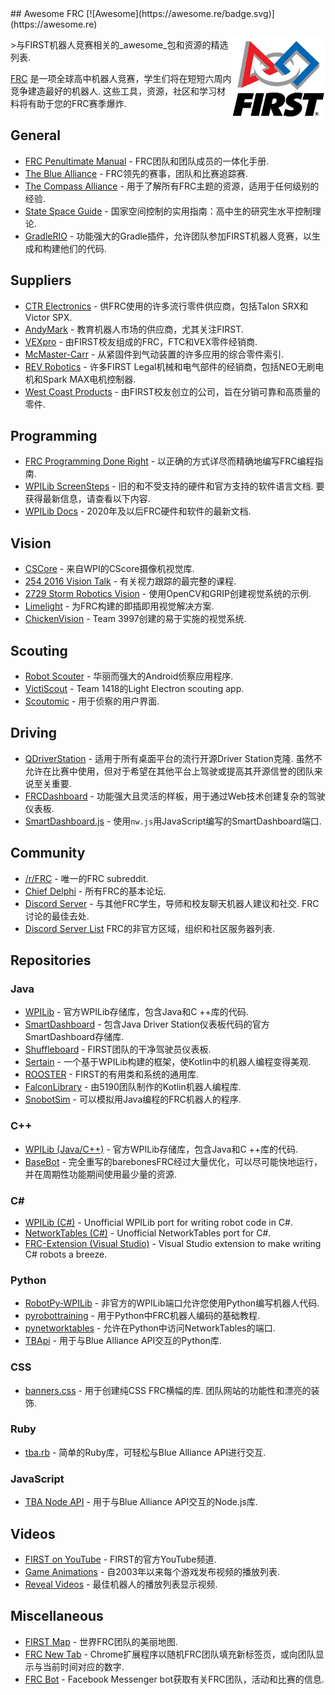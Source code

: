 <div class="github-widget" data-repo="andrewda/awesome-frc"></div>
<script async src="https://pagead2.googlesyndication.com/pagead/js/adsbygoogle.js"></script><ins class="adsbygoogle" style="display:block" data-ad-client="ca-pub-6890694312814945" data-ad-slot="5473692530" data-ad-format="auto"  data-full-width-responsive="true"></ins><script>(adsbygoogle = window.adsbygoogle || []).push({});</script>
## Awesome FRC [![Awesome](https://awesome.re/badge.svg)](https://awesome.re)

[<img src="https://raw.githubusercontent.com/andrewda/awesome-frc/master/media/first.svg?sanitize=true" align="right" width="150">](https://www.firstinspires.org/robotics/frc)

&gt;与FIRST机器人竞赛相关的_awesome_包和资源的精选列表.

[FRC](https://www.firstinspires.org/robotics/frc)  是一项全球高中机器人竞赛，学生们将在短短六周内竞争建造最好的机器人.  这些工具，资源，社区和学习材料将有助于您的FRC赛季爆炸.



## General

- [FRC Penultimate Manual](https://github.com/MC42/FRCPenultimateManual) -  FRC团队和团队成员的一体化手册.
- [The Blue Alliance](https://www.thebluealliance.com/) -  FRC领先的赛事，团队和比赛追踪赛.
- [The Compass Alliance](https://www.thecompassalliance.org/) - 用于了解所有FRC主题的资源，适用于任何级别的经验.
- [State Space Guide](https://github.com/calcmogul/state-space-guide) - 国家空间控制的实用指南：高中生的研究生水平控制理论.
- [GradleRIO](https://github.com/wpilibsuite/GradleRIO) - 功能强大的Gradle插件，允许团队参加FIRST机器人竞赛，以生成和构建他们的代码.

## Suppliers

- [CTR Electronics](http://www.ctr-electronics.com/) - 供FRC使用的许多流行零件供应商，包括Talon SRX和Victor SPX.
- [AndyMark](https://www.andymark.com/) - 教育机器人市场的供应商，尤其关注FIRST.
- [VEXpro](https://www.vexrobotics.com/vexpro) - 由FIRST校友组成的FRC，FTC和VEX零件经销商.
- [McMaster-Carr](https://www.mcmaster.com/) - 从紧固件到气动装置的许多应用的综合零件索引.
- [REV Robotics](http://www.revrobotics.com/) - 许多FIRST Legal机械和电气部件的经销商，包括NEO无刷电机和Spark MAX电机控制器.
- [West Coast Products](http://www.wcproducts.net) - 由FIRST校友创立的公司，旨在分销可靠和高质量的零件.

## Programming

- [FRC Programming Done Right](http://frc-pdr.readthedocs.io/en/latest/) - 以正确的方式详尽而精确地编写FRC编程指南.
- [WPILib ScreenSteps](https://wpilib.screenstepslive.com)   - 旧的和不受支持的硬件和官方支持的软件语言文档.  要获得最新信息，请查看以下内容.
- [WPILib Docs](https://docs.wpilib.org/en/latest/) -  2020年及以后FRC硬件和软件的最新文档.

## Vision

- [CSCore](https://github.com/wpilibsuite/cscore) - 来自WPI的CScore摄像机视觉库.
- [254 2016 Vision Talk](https://www.youtube.com/watch?v=rLwOkAJqImo) - 有关视力跟踪的最完整的课程.
- [2729 Storm Robotics Vision](https://github.com/2729StormRobotics/StormCV2017) - 使用OpenCV和GRIP创建视觉系统的示例.
- [Limelight](https://limelightvision.io/) - 为FRC构建的即插即用视觉解决方案.
- [ChickenVision](https://github.com/team3997/ChickenVision) -  Team 3997创建的易于实施的视觉系统.

## Scouting

- [Robot Scouter](https://github.com/SUPERCILEX/Robot-Scouter) - 华丽而强大的Android侦察应用程序.
- [VictiScout](https://github.com/FRCScout/FRCScout) -  Team 1418的Light Electron scouting app.
- [Scoutomic](https://github.com/Scoutomic/Scoutomic-Client) - 用于侦察的用户界面.

## Driving

- [QDriverStation](https://github.com/FRC-Utilities/QDriverStation)   - 适用于所有桌面平台的流行开源Driver Station克隆.  虽然不允许在比赛中使用，但对于希望在其他平台上驾驶或提高其开源信誉的团队来说至关重要.
- [FRCDashboard](https://github.com/FRCDashboard/FRCDashboard) - 功能强大且灵活的样板，用于通过Web技术创建复杂的驾驶仪表板.
- [SmartDashboard.js](https://github.com/erikuhlmann/SmartDashboard.js) - 使用`nw.js`用JavaScript编写的SmartDashboard端口.

## Community

- [/r/FRC](https://www.reddit.com/r/FRC/) - 唯一的FRC subreddit.
- [Chief Delphi](https://www.chiefdelphi.com/forums/portal.php) - 所有FRC的基本论坛.
- [Discord Server](http://discord.gg/frc)   - 与其他FRC学生，导师和校友聊天机器人建议和社交.  FRC讨论的最佳去处.
- [Discord Server List](https://docs.google.com/spreadsheets/d/1rm6C_hHhPmiIBZxrQT-xGag2Kv9RTpEdENYSKNYB7iI/edit#gid=1112789586) FRC的非官方区域，组织和社区服务器列表.

## Repositories

### Java

- [WPILib](https://github.com/wpilibsuite/allwpilib) - 官方WPILib存储库，包含Java和C ++库的代码.
- [SmartDashboard](https://github.com/wpilibsuite/SmartDashboard) - 包含Java Driver Station仪表板代码的官方SmartDashboard存储库.
- [Shuffleboard](https://github.com/wpilibsuite/Shuffleboard) -  FIRST团队的干净驾驶员仪表板.
- [Sertain](https://github.com/sertain/sertain) - 一个基于WPILib构建的框架，使Kotlin中的机器人编程变得美观.
- [ROOSTER](https://github.com/flamingchickens1540/ROOSTER) -  FIRST的有用类和系统的通用库.
- [FalconLibrary](https://github.com/FRC5190/FalconLibrary) - 由5190团队制作的Kotlin机器人编程库.
- [SnobotSim](https://github.com/snobotsim/SnobotSim) - 可以模拟用Java编程的FRC机器人的程序.

### C++

- [WPILib (Java/C++)](https://github.com/wpilibsuite/allwpilib) - 官方WPILib存储库，包含Java和C ++库的代码.
- [BaseBot](https://github.com/frc5024/basebot) - 完全重写的barebonesFRC经过大量优化，可以尽可能快地运行，并在周期性功能期间使用最少量的资源.

### C#

- [WPILib (C#)](https://github.com/robotdotnet/WPILib) - Unofficial WPILib port for writing robot code in C#.
- [NetworkTables (C#)](https://github.com/robotdotnet/NetworkTables) - Unofficial NetworkTables port for C#.
- [FRC-Extension (Visual Studio)](https://github.com/robotdotnet/FRC-Extension) - Visual Studio extension to make writing C# robots a breeze.

### Python

- [RobotPy-WPILib](https://github.com/robotpy/robotpy-wpilib) - 非官方的WPILib端口允许您使用Python编写机器人代码.
- [pyrobottraining](https://github.com/robotpy/pyrobottraining) - 用于Python中FRC机器人编码的基础教程.
- [pynetworktables](https://github.com/robotpy/pynetworktables) - 允许在Python中访问NetworkTables的端口.
- [TBApi](https://github.com/PlasmaRobotics2403/TBApi) - 用于与Blue Alliance API交互的Python库.

### CSS

- [banners.css](https://github.com/ErikBoesen/banners.css)   - 用于创建纯CSS FRC横幅的库.  团队网站的功能性和漂亮的装饰.

### Ruby

- [tba.rb](https://github.com/frc1418/tba.rb) - 简单的Ruby库，可轻松与Blue Alliance API进行交互.

### JavaScript

- [TBA Node API](https://github.com/Team2537/tba-api-node) - 用于与Blue Alliance API交互的Node.js库.

## Videos

- [FIRST on YouTube](https://www.youtube.com/user/FIRSTWorldTube) -  FIRST的官方YouTube频道.
- [Game Animations](https://www.youtube.com/watch?v=uYNu9cQac1o&list=PLOPIDgAYFKaQmz6aznEMAbewtqqT7FCqY) - 自2003年以来每个游戏发布视频的播放列表.
- [Reveal Videos](https://www.youtube.com/watch?v=2zu1EzyKRRE&list=PLocx3vY5mUKNSVfiI1kEjZ9AXtMu1N7-B) - 最佳机器人的播放列表显示视频.

## Miscellaneous

- [FIRST Map](https://firstmap.github.io) - 世界FRC团队的美丽地图.
- [FRC New Tab](https://chrome.google.com/webstore/detail/frc-new-tab/agmoglelphhinnadfmbfodhkdagibkop) -  Chrome扩展程序以随机​​FRC团队填充新标签页，或向团队显示与当前时间对应的数字.
- [FRC Bot](https://github.com/FRC-Bot/FRCBot-ChatBot) -  Facebook Messenger bot获取有关FRC团队，活动和比赛的信息.
